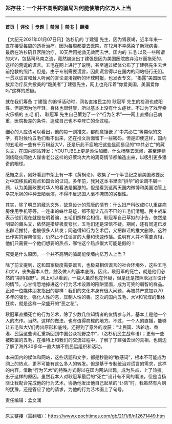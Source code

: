 ### 郑存柱：一个并不高明的骗局为何能使墙内亿万人上当

---

#### [首页](../../../..?n12671449) &nbsp;|&nbsp; [评论](../../../../../epoch-comment?n12671449) &nbsp;|&nbsp; [专题](../../../../../epoch-special?n12671449) &nbsp;|&nbsp; [禁闻](../../../../../epoch-news?n12671449) &nbsp;|&nbsp; [禁书](../../../../../books?n12671449) &nbsp;|&nbsp; [翻墙](https://github.com/gfw-breaker/nogfw/blob/master/README.md?n12671449)


<div class="post_content" id="artbody" itemprop="articleBody">
 <!-- article content begin -->
 <p>
  【大纪元2021年01月07日讯】洛杉矶的
  <ok href="https://www.epochtimes.com/gb/tag/%E4%B8%81%E5%BB%BA%E5%BC%BA.html">
   丁建强
  </ok>
  先生，因为肾衰竭，近半年来一直在接受每周的透析治疗。因为每周都要去医院，在12月不幸感染了新冠病毒，最后在洛杉矶县医院治疗，10天后因抢救无效而去世。国内的
  <ok href="https://www.epochtimes.com/gb/tag/%E4%BA%94%E6%AF%9B.html">
   五毛
  </ok>
  以及一些所谓的大V，包括司马南之流，竟然编造出丁建强是因为美国医院放弃治疗而拖死的，这样的荒诞的谎言。五毛在网上进行了说明，甚至通过媒体公布了丁建强先生去世前抢救的照片。但是，由于专制需要谎言，因此谎言得以在国内的网站畅行无阻。一贯以谎言和耸人听闻的言论混淆视听的环球时报，也发表专文，“揭露”美国医院放弃治疗反共投美的“跪美者”丁建强先生，网上也充斥着“你爱美国，美国爱你吗”这样的质疑。
 </p>
 <p>
  就在我们筹备
  <ok href="https://www.epochtimes.com/gb/tag/%E4%B8%81%E5%BB%BA%E5%BC%BA.html">
   丁建强
  </ok>
  的追悼活动时，网名直接民主的
  <ok href="https://www.epochtimes.com/gb/tag/%E8%80%BF%E5%86%A0%E5%86%9B.html">
   耿冠军
  </ok>
  先生的检测也成阳性。但是因为他年轻，身体也很健康，所以基本上没有什么症状。不过为了戏弄幸灾乐祸的
  <ok href="https://www.epochtimes.com/gb/tag/%E4%BA%94%E6%AF%9B.html">
   五毛
  </ok>
  们，
  <ok href="https://www.epochtimes.com/gb/tag/%E8%80%BF%E5%86%A0%E5%86%9B.html">
   耿冠军
  </ok>
  先生自己策划了一个“行为艺术”——网上直播自己病重，医院极差的条件，造成自己也不幸阵亡的全过程。
 </p>
 <p>
  细心的人应该可以看出，他的每一则推文，都刻意镶嵌了“中共必亡”等类似的文字，有时候怕五毛们看不出来，还在推文后面留下一些密码。但是即使这样，国内的五毛和一些有千万粉丝大V，还是乐此不疲地把这些显而易见的“中共必亡”的藏头文，在国内网站转发；YOUTUBE上更是添油加醋，什么杨晓去医闹，甚至连猜测杨晓伙同他人谋害老公这样的好莱坞大片的离奇情节都编造出来，以吸引更多猎奇的眼球。
 </p>
 <p>
  感慨之余，刚好看到书架上有一本《黄祸论》，收集了一个半世纪之前美国政要反对中国移民的观点和国会的证词。多年前，我对这本书里面“排华”的论调不屑一顾，认为美国政要对华人的看法是偏激的。但是看到这两天国内微博和美国油管上幸灾乐祸的种种丑陋表演，不得不反思国人毫不掩饰的劣根性。
 </p>
 <p>
  其实，除了明显的藏头文外，故意设计的荒唐的情节：什么妇产科改成ICU,重症病房使用手机等等，一连串的蛛丝马迹，都不能让亢奋不已的五毛们清醒。民主战车表示他们现在就是在明着骗，五毛们照样会相信。耿冠军自己草拟的讣告，依然是明显的藏头文，依然是措辞极度夸张，五毛们还是深信不疑。期间，还有同道已发出辟谣推特，也被很多人转发；同道得知行为艺术后，又把辟谣的推文删除。这种已作实的穿帮信息，仍然止不住谣言的大量和快速传播。说明有人并不需要真相，他们只需要一个他们想要的热点，哪怕这个热点很大可能是假的！
 </p>
 <p>
  究竟是什么原因，一个并不高明的骗局能使墙内亿万人上当？
 </p>
 <p>
  除了前文提到，这和国家极度需要谎言，也极易相信谎言的社会环境外，这些五毛和大V，丧失基本人性，触及做人的基本底线，因此，耿冠军的死亡，就是他们必然的“期待视野”。网上可以看到，一些人虽然也在怀疑，但是还是按照耿冠军设计的情节，心甘情愿地掉进这个行为艺术设置的陷阱里面，成为可笑的弱智的样品。正如一位媒体朋友指出的那样：我们的文化本身有很大问题，再被共产党加以70多年的强化，强化人性的恶，压制人性的善。这次的国内五毛、大V和官煤的集体狂欢，就是这样一朵盛开的“恶之花”。
 </p>
 <p>
  耿冠军直播死亡的行为艺术，除了少数几位知情者的友情参与外，基本上是他一个人的杰作。当然，这样的做法，也有值得商榷的地方。不过，一个人的直播，能够让五毛和大V们秀出原形和底线，还得到了意外的收获：“让民国、法轮功、香港、民运这些词汇重新回到中国公众视野之中”，（洛杉矶民主战车语）；更有一些被欺骗的五毛，在推特上和我们的交流过程中，了解了丁建强去世的真相，也侧边了解了海外30多年一直大旗不倒民运组织和活动。
 </p>
 <p>
  本来国内的媒体和网站，这些话题和文字，都是秒删的“敏感词”，根本不可能成为网上的热点，更不可能有这么多人的转发。但是基于专制统治对谎言的需求，这样的内容，借助“行为艺术”的特殊方式得以在国内网站出现，成为热点，上了热搜。出于这样的原因，虽然我本人对耿冠军最后的“死亡”设计有不同的看法，但是当杨晓让我配合完成他的行为艺术，协助他发出他自己起草的“讣告”时，我虽然有片刻的犹豫，还是答应了他的请求，为他的行为艺术画上了句号。
 </p>
 <p>
  责任编辑：孟文澜
 </p>
 <div id="gtx-trans" style="position: absolute; left: 1px; top: 952.462px;">
 </div>
 <!-- article content end -->
 <div id="below_article_ad">
 </div>
</div>


---

原文链接（需翻墙）：https://www.epochtimes.com/gb/21/1/6/n12671449.htm
